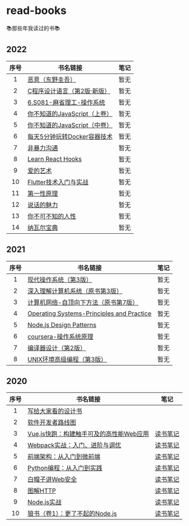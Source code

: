 # read-books
📚那些年我读过的书📚

## 2022

序号 | 书名链接 | 笔记 |
:-: | --- | --- |
1 | [恶意（东野圭吾）](https://book.douban.com/subject/3646172/) | 暂无 |
2 | [C程序设计语言（第2版·新版）](https://book.douban.com/subject/1139336/) | 暂无 |
3 | [6.S081-麻省理工-操作系统](https://www.bilibili.com/video/BV19k4y1C7kA?spm_id_from=333.999.0.0) | 暂无 |
4 | [你不知道的JavaScript（上卷）](https://book.douban.com/subject/26351021/) | 暂无 |
5 | [你不知道的JavaScript（中卷）](https://book.douban.com/subject/26854244/) | 暂无 |
6 | [每天5分钟玩转Docker容器技术](https://book.douban.com/subject/27593748/) | 暂无 |
7 | [非暴力沟通](https://book.douban.com/subject/3533221/) | 暂无 |
8 | [Learn React Hooks](https://book.douban.com/subject/35057628/) | 暂无 |
9 | [爱的艺术](https://book.douban.com/subject/3026879/) | 暂无 |
10 | [Flutter技术入门与实战](https://book.douban.com/subject/34895600/) | 暂无 |
11 | [第一性原理](https://book.douban.com/subject/35265358/) | 暂无 |
12 | [说话的魅力](https://book.douban.com/subject/20442386/) | 暂无 |
13 | [你不可不知的人性](https://book.douban.com/subject/25803206/) | 暂无 |
14 | [纳瓦尔宝典](https://book.douban.com/subject/35876121/) | 暂无 |

## 2021

序号 | 书名链接 | 笔记 |
:-: | --- | --- |
1 | [现代操作系统（第3版）](https://book.douban.com/subject/3852290/) | 暂无 |
2 | [深入理解计算机系统（原书第3版）](https://book.douban.com/subject/26912767/) | 暂无 |
3 | [计算机网络-自顶向下方法（原书第7版）](https://book.douban.com/subject/30280001/) | 暂无 |
4 | [Operating Systems-Principles and Practice](https://book.douban.com/subject/25984145/) | 暂无 |
5 | [Node.js Design Patterns](https://book.douban.com/subject/26819950/) | 暂无 |
6 | [coursera-操作系统原理](https://www.coursera.org/learn/os-pku/) | 暂无 |
7 | [编译器设计（第2版）](https://book.douban.com/subject/20436488/) | 暂无 |
8 | [UNIX环境高级编程（第3版）](https://book.douban.com/subject/25900403/) | 暂无 |

## 2020

序号 | 书名链接 | 笔记 |
:-: | --- | --- |
1 | [写给大家看的设计书](https://book.douban.com/subject/3323633/) | |
2 | [软件开发者路线图](https://book.douban.com/subject/4924164/) | |
3 | [Vue.js快跑：构建触手可及的高性能Web应用](https://book.douban.com/subject/30391161/) | [读书笔记](https://github.com/sishenhei7/read-books/issues/1) |
4 | [Webpack实战：入门、进阶与调优](https://book.douban.com/subject/34430881/) | [读书笔记](https://github.com/sishenhei7/read-books/issues/2) |
5 | [前端架构：从入门到微前端](https://book.douban.com/subject/33477112/) | [读书笔记](https://github.com/sishenhei7/read-books/issues/3) |
6 | [Python编程：从入门到实践](https://book.douban.com/subject/26829016/) | [读书笔记](https://github.com/sishenhei7/read-books/issues/5) |
7 | [白帽子讲Web安全](https://book.douban.com/subject/10546925/) | [读书笔记](https://github.com/sishenhei7/read-books/issues/6) |
8 | [图解HTTP](https://book.douban.com/subject/25863515/) | [读书笔记](https://github.com/sishenhei7/read-books/issues/7) |
9 | [Node.js实战](https://book.douban.com/subject/25870705/) | [读书笔记](https://github.com/sishenhei7/read-books/issues/8) |
10 | [狼书（卷1）：更了不起的Node.js](https://book.douban.com/subject/33950116/) | [读书笔记](https://github.com/sishenhei7/read-books/issues/9) |
